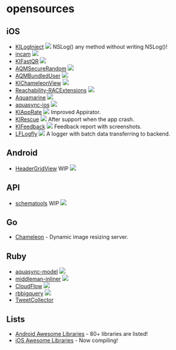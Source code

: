 opensources
===========

iOS
---

- [KILogInject](https://github.com/kaiinui/KILogInject) ![](http://img.shields.io/cocoapods/v/KILogInject.svg?style=flat) NSLog() any method without writing NSLog()! 
- [incam](https://github.com/kaiinui/incam) ![](http://img.shields.io/cocoapods/v/KIIncam.svg?style=flat)
- [KIFastQR](https://github.com/kaiinui/FastQR) ![](http://img.shields.io/cocoapods/v/KIFastQR.svg?style=flat)
- [AQMSecureRandom](https://github.com/AQAquamarine/AQMSecureRandom) ![](http://img.shields.io/cocoapods/v/AQMSecureRandom.svg?style=flat)
- [AQMBundledUser](https://github.com/AQAquamarine/AQMBundledUser) ![](http://img.shields.io/cocoapods/v/AQMBundledUser.svg?style=flat)
- [KIChameleonView](https://github.com/kaiinui/KIChameleonView) ![](http://img.shields.io/cocoapods/v/KIChameleonView.svg?style=flat)
- [Reachability-RACExtensions](https://github.com/kaiinui/Reachability-RACExtensions) ![](http://img.shields.io/cocoapods/v/Reachability-RACExtensions.svg?style=flat)
- [Aquamarine](https://github.com/AQAquamarine/Aquamarine) ![](http://progressed.io/bar/0)
- [aquasync-ios](https://github.com/AQAquamarine/aquasync-ios) ![](http://progressed.io/bar/60)
- [KIAppRate](https://github.com/kaiinui/KIAppRate) ![](http://progressed.io/bar/0) Improved Appirator.
- [KIRescue](https://github.com/kaiinui/KIRescue) ![](http://progressed.io/bar/0) After support when the app crash.
- [KIFeedback](https://github.com/kaiinui/KIFeedback) ![](http://progressed.io/bar/0) Feedback report with screenshots.
- [LFLogfly](https://github.com/kaiinui/LFLogfly) ![](http://progressed.io/bar/0) A logger with batch data transferring to backend.


Android
---

- [HeaderGridView](https://github.com/AquaSupport/HeaderGridView) WIP ![](http://progressed.io/bar/0)

API
---

- [schematools](https://github.com/kaiinui/schematools) WIP ![](http://progressed.io/bar/0)

Go
---

- [Chameleon](https://github.com/filmapp/chameleon) - Dynamic image resizing server.

Ruby
---

- [aquasync-model](https://github.com/AQAquamarine/aquasync_model) ![](https://badge.fury.io/rb/aquasync_model.svg)
- [middleman-inliner](https://github.com/kaiinui/middleman-inliner) ![](https://badge.fury.io/rb/middleman-inliner.svg)
- [CloudFlow](https://github.com/kaiinui/cloud_flow) ![](https://badge.fury.io/rb/cloud_flow.svg)
- [rbbigquery](https://github.com/kaiinui/rbbigquery) ![](https://badge.fury.io/rb/rbbigquery.svg)
- [TweetCollector](https://github.com/kaiinui/tweet_collector)
 
Lists
---

- [Android Awesome Libraries](https://github.com/kaiinui/android-awesome-libraries) - 80+ libraries are listed!
- [iOS Awesome Libraries](https://github.com/kaiinui/ios-awesome-libraries) - Now compiling!
